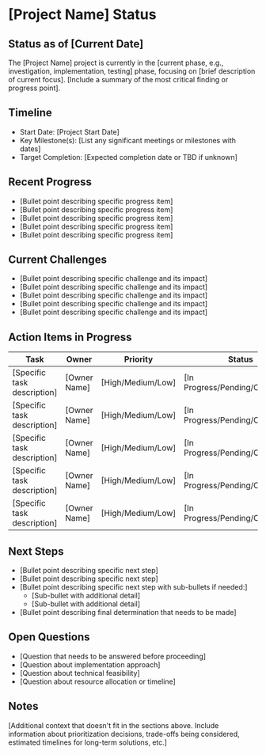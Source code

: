 # [Project Name] Status

## Status as of [Current Date]
The [Project Name] project is currently in the [current phase, e.g., investigation, implementation, testing] phase, focusing on [brief description of current focus]. [Include a summary of the most critical finding or progress point].

## Timeline
- Start Date: [Project Start Date]
- Key Milestone(s): [List any significant meetings or milestones with dates]
- Target Completion: [Expected completion date or TBD if unknown]

## Recent Progress
- [Bullet point describing specific progress item]
- [Bullet point describing specific progress item]
- [Bullet point describing specific progress item]
- [Bullet point describing specific progress item]
- [Bullet point describing specific progress item]

## Current Challenges
- [Bullet point describing specific challenge and its impact]
- [Bullet point describing specific challenge and its impact]
- [Bullet point describing specific challenge and its impact]
- [Bullet point describing specific challenge and its impact]
- [Bullet point describing specific challenge and its impact]

## Action Items in Progress
| Task | Owner | Priority | Status |
|------|-------|----------|--------|
| [Specific task description] | [Owner Name] | [High/Medium/Low] | [In Progress/Pending/Completed] |
| [Specific task description] | [Owner Name] | [High/Medium/Low] | [In Progress/Pending/Completed] |
| [Specific task description] | [Owner Name] | [High/Medium/Low] | [In Progress/Pending/Completed] |
| [Specific task description] | [Owner Name] | [High/Medium/Low] | [In Progress/Pending/Completed] |
| [Specific task description] | [Owner Name] | [High/Medium/Low] | [In Progress/Pending/Completed] |

## Next Steps
- [Bullet point describing specific next step]
- [Bullet point describing specific next step]
- [Bullet point describing specific next step with sub-bullets if needed:]
  - [Sub-bullet with additional detail]
  - [Sub-bullet with additional detail]
- [Bullet point describing final determination that needs to be made]

## Open Questions
- [Question that needs to be answered before proceeding]
- [Question about implementation approach]
- [Question about technical feasibility]
- [Question about resource allocation or timeline]

## Notes
[Additional context that doesn't fit in the sections above. Include information about prioritization decisions, trade-offs being considered, estimated timelines for long-term solutions, etc.]
